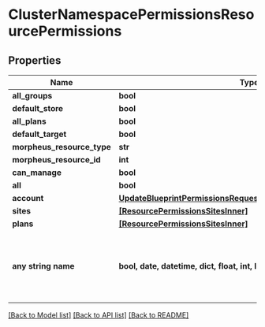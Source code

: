 # ClusterNamespacePermissionsResourcePermissions


## Properties
Name | Type | Description | Notes
------------ | ------------- | ------------- | -------------
**all_groups** | **bool** |  | [optional] 
**default_store** | **bool** |  | [optional] 
**all_plans** | **bool** |  | [optional] 
**default_target** | **bool** |  | [optional] 
**morpheus_resource_type** | **str** |  | [optional] 
**morpheus_resource_id** | **int** |  | [optional] 
**can_manage** | **bool** |  | [optional] 
**all** | **bool** |  | [optional] 
**account** | [**UpdateBlueprintPermissionsRequestResourcePermissionSitesInner**](UpdateBlueprintPermissionsRequestResourcePermissionSitesInner.md) |  | [optional] 
**sites** | [**[ResourcePermissionsSitesInner]**](ResourcePermissionsSitesInner.md) |  | [optional] 
**plans** | [**[ResourcePermissionsSitesInner]**](ResourcePermissionsSitesInner.md) |  | [optional] 
**any string name** | **bool, date, datetime, dict, float, int, list, str, none_type** | any string name can be used but the value must be the correct type | [optional]

[[Back to Model list]](../README.md#documentation-for-models) [[Back to API list]](../README.md#documentation-for-api-endpoints) [[Back to README]](../README.md)


